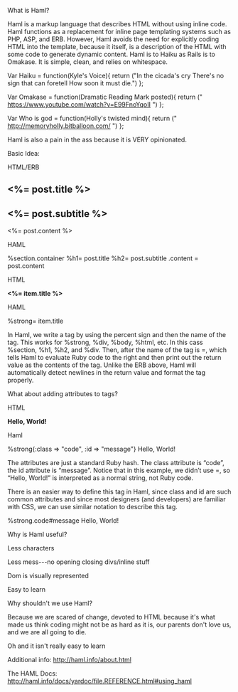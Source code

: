 What is Haml? 

Haml is a markup language that describes HTML without using inline code. Haml functions as a replacement for inline page templating systems such as PHP, ASP, and ERB. However, Haml avoids the need for explicitly coding HTML into the template, because it itself, is a description of the HTML with some code to generate dynamic content. Haml is to Haiku as Rails is to Omakase. It is simple, clean, and relies on whitespace. 


  Var Haiku = function(Kyle's Voice){
   return ("In the cicada's cry
   There's no sign that can foretell
   How soon it must die.")
  };

  
  Var Omakase = function(Dramatic Reading Mark posted){
    return (" https://www.youtube.com/watch?v=E99FnoYqoII ")
  };

  Var Who is god = function(Holly's twisted mind){
     return (" http://memoryholly.bitballoon.com/ ") 
  };  

Haml is also a pain in the ass because it is VERY opinionated.  

Basic Idea:

HTML/ERB

<section class="container">
  <h1><%= post.title %></h1>
  <h2><%= post.subtitle %></h2>
  <div class="content">
    <%= post.content %>
  </div>
</section>

HAML

%section.container
  %h1= post.title
  %h2= post.subtitle
  .content
    = post.content
    
  HTML
  
  <strong><%= item.title %></strong>
  
  HAML
  
  %strong= item.title
  
In Haml, we write a tag by using the percent sign and then the name of the tag. This works for %strong, %div, %body, %html, etc. In this cass %section, %h1, %h2, and %div. Then, after the name of the tag is =, which tells Haml to evaluate Ruby code to the right and then print out the return value as the contents of the tag. Unlike the ERB above, Haml will automatically detect newlines in the return value and format the tag properly.

What about adding attributes to tags?

HTML

<strong class="code" id="message">Hello, World!</strong>

Haml

%strong{:class => "code", :id => "message"} Hello, World!

The attributes are just a standard Ruby hash. The class attribute is “code”, the id attribute is “message”. Notice that in this example, we didn’t use =, so “Hello, World!” is interpreted as a normal string, not Ruby code.

There is an easier way to define this tag in Haml, since class and id are such common attributes and since most designers (and developers) are familiar with CSS, we can use similar notation to describe this tag.

%strong.code#message Hello, World!

Why is Haml useful?


Less characters

Less mess---no opening closing divs/inline stuff

Dom is visually represented

Easy to learn


Why shouldn't we use Haml?

Because we are scared of change, devoted to HTML because it's what made us think coding might not be as hard as it is, our parents don't love us, and we are all going to die. 

Oh and it isn't really easy to learn

Additional info: http://haml.info/about.html

The HAML Docs: http://haml.info/docs/yardoc/file.REFERENCE.html#using_haml
